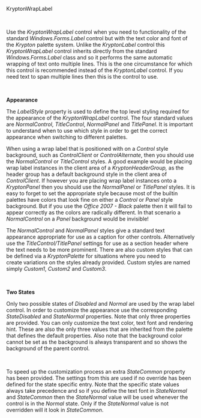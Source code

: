KryptonWrapLabel

 

Use the *KryptonWrapLabel* control when you need to functionality of the
standard *Windows.Forms.Label* control but with the text color and font of the
*Krypton* palette system. Unlike the *KryptonLabel* control this
*KryptonWrapLabel* control inherits directly from the standard
*Windows.Forms.Label* class and so it performs the same automatic wrapping of
text onto multiple lines. This is the one circumstance for which this control is
recommended instead of the *KryptonLabel* control. If you need text to span
multiple lines then this is the control to use.

 

**Appearance** 

The *LabelStyle* property is used to define the top level styling required for
the appearance of the *KryptonWrapLabel* control. The four standard values are
*NormalControl*, *TitleControl*, *NormalPanel* and *TitlePanel*. It is important
to understand when to use which style in order to get the correct appearance
when switching to different palettes.  
  
When using a wrap label that is positioned with on a *Control* style background,
such as *ControlClient* or *ControlAlternate*, then you should use the
*NormalControl* or *TitleControl* styles. A good example would be placing wrap
label instances in the client area of a *KryptonHeaderGroup,* as the header
group has a default background style in the client area of *ControlClient*. If
however you are placing wrap label instances onto a *KryptonPanel* then you
should use the *NormalPanel* or *TitlePanel* styles. It is easy to forget to set
the appropriate style because most of the builtin palettes have colors that look
fine on either a *Control* or *Panel* style background. But if you use the
*Office 2007 - Black* palette then it will fail to appear correctly as the
colors are radically different. In that scenario a *NormalControl* on a *Panel*
background would be invisible!

The *NormalControl* and *NormalPanel* styles give a standard text appearance
appropriate for use as a caption for other controls. Alternatively use the
*TitleControl/TitlePanel* settings for use as a section header where the text
needs to be more prominent. There are also custom styles that can be defined via
a *KryptonPalette* for situations where you need to create variations on the
styles already provided. Custom styles are named simply *Custom1*, *Custom2* and
*Custom3*.

 

**Two States** 

Only two possible states of *Disabled* and *Normal* are used by the wrap label
control. In order to customize the appearance use the corresponding
*StateDisabled* and *StateNormal* properties. Note that only three properties
are provided. You can only customize the text color, text font and rendering
hint. These are also the only three values that are inherited from the palette
that defines the default properties. Also note that the background color cannot
be set as the background is always transparent and so shows the background of
the parent control. 

 

To speed up the customization process an extra *StateCommon* property has been
provided. The settings from this are used if no override has been defined for
the state specific entry. Note that the specific state values always take
precedence and so if you define the text font in *StateNormal* and *StateCommon*
then the *StateNormal* value will be used whenever the control is in the
*Normal* state. Only if the *StateNormal* value is not overridden will it look
in *StateCommon*.
